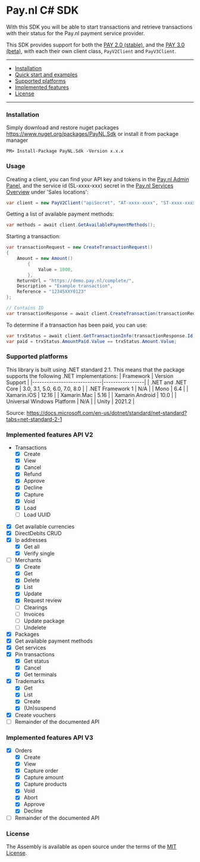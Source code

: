 # Pay.nl C# SDK

With this SDK you will be able to start transactions and retrieve transactions with their status for the Pay.nl payment service provider.

This SDK provides support for both the [PAY 2.0 (stable)](https://developer.pay.nl/v2.0/docs/introduction), and the [PAY 3.0 (beta)](https://developer.pay.nl/v3.0/docs/introduction), with each their own client class, `PayV2Client` and `PayV3Client`.

---

- [Installation](#installation)
- [Quick start and examples](#usage)
- [Supported platforms](#supported-platforms)
- [Implemented features](#implemented-features)
- [License](#license)

---
### Installation
Simply download and restore nuget packages https://www.nuget.org/packages/PayNL.Sdk or install it from package manager
```
PM> Install-Package PayNL.Sdk -Version x.x.x
```
### Usage

Creating a client, you can find your API key and tokens in the [Pay.nl Admin Panel](https://my.pay.nl/company/tokens), and the service id (SL-xxxx-xxx) secret in the [Pay.nl Services Overview](https://my.pay.nl/programs/programs#field_content) under 'Sales locations':
```c#
var client = new PayV2Client("apiSecret", "AT-xxxx-xxxx", "ST-xxxx-xxxx");
```

Getting a list of available payment methods:
```c#
var methods = await client.GetAvailablePaymentMethods();
```

Starting a transaction:
```c#
var transactionRequest = new CreateTransactionRequest()
{
    Amount = new Amount()
        {
            Value = 1000,
        },
    ReturnUrl = "https://demo.pay.nl/complete/",
    Description = "Example transaction",
    Reference = "12345XXY0123"
};

// Contains ID
var transactionResponse = await client.CreateTransaction(transactionRequest);
```

To determine if a transaction has been paid, you can use:
```c#
var trxStatus = await client.GetTransactionInfo(transactionResponse.Id);
var paid = trxStatus.AmountPaid.Value == trxStatus.Amount.Value;
```

### Supported platforms
This library is built using .NET standard 2.1. This means that the package supports the following .NET implementations:
| Framework                   | Version Support |
|-----------------------------|-----------------|
| .NET and .NET Core          | 3.0, 3.1, 5.0, 6.0, 7.0, 8.0 |
| .NET Framework 1            | N/A             |
| Mono                        | 6.4             |
| Xamarin.iOS                 | 12.16           |
| Xamarin.Mac                 | 5.16            |
| Xamarin.Android             | 10.0            |
| Universal Windows Platform  | N/A             |
| Unity                       | 2021.2          |

Source: https://docs.microsoft.com/en-us/dotnet/standard/net-standard?tabs=net-standard-2-1

### Implemented features API V2

- Transactions
    - [x] Create
    - [x] View
    - [x] Cancel
    - [x] Refund
    - [x] Approve
    - [x] Decline
    - [x] Capture
    - [x] Void
    - [x] Load
    - [ ] Load UUID
- [x] Get available currencies
- [x] DirectDebits CRUD
- [x] Ip addresses
    - [x] Get all
    - [x] Verify single
- [ ] Merchants
    - [x] Create    
    - [x] Get    
    - [x] Delete    
    - [x] List    
    - [x] Update
    - [x] Request review 
    - [ ] Clearings
    - [ ] Invoices
    - [ ] Update package
    - [ ] Undelete
- [x] Packages
- [x] Get available payment methods
- [x] Get services
- [x] Pin transactions
    - [x] Get status
    - [x] Cancel
    - [x] Get terminals
- [x] Trademarks
    - [x] Get
    - [x] List
    - [x] Create
    - [x] (Un)suspend
- [x] Create vouchers
- [ ] Remainder of the documented API

### Implemented features API V3
- [x] Orders
    - [x] Create
    - [x] View
    - [x] Capture order
    - [x] Capture amount
    - [x] Capture products
    - [x] Void
    - [x] Abort
    - [x] Approve
    - [x] Decline
- [ ] Remainder of the documented API

### License

The Assembly is available as open source under the terms of the [MIT License](http://opensource.org/licenses/MIT).
